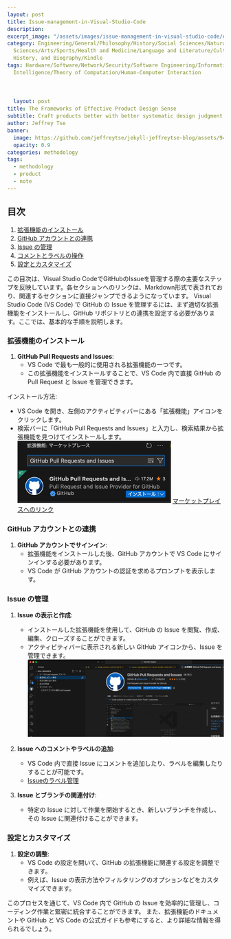 ```yaml
---
layout: post
title: Issue-management-in-Visual-Studio-Code
description:
excerpt_image: "/assets/images/issue-management-in-visual-studio-code/excerpt_image.png"
category: Engineering/General/Philosophy/History/Social Sciences/Natural Sciences/Applied
  Sciences/Arts/Sports/Health and Medicine/Language and Literature/Culture and Education/Geography,
  History, and Biography/Kindle
tags: Hardware/Software/Network/Security/Software Engineering/Information Systems/Artificial
  Intelligence/Theory of Computation/Human-Computer Interaction



  layout: post
title: The Frameworks of Effective Product Design Sense
subtitle: Craft products better with better systematic design judgment
author: Jeffrey Tse
banner:
  image: https://github.com/jeffreytse/jekyll-jeffreytse-blog/assets/9413601/188591ff-8c85-413c-98a0-324de619587f
  opacity: 0.9
categories: methodology
tags:
  - methodology
  - product
  - note
---
```


## 目次

1. [拡張機能のインストール](#拡張機能のインストール)
2. [GitHub アカウントとの連携](#github-アカウントとの連携)
3. [Issue の管理](#issue-の管理)
4. [コメントとラベルの操作](#コメントとラベルの操作)
5. [設定とカスタマイズ](#設定とカスタマイズ)

この目次は、Visual Studio CodeでGitHubのIssueを管理する際の主要なステップを反映しています。各セクションへのリンクは、Markdown形式で表されており、関連するセクションに直接ジャンプできるようになっています。
Visual Studio Code (VS Code) で GitHub の Issue を管理するには、まず適切な拡張機能をインストールし、GitHub リポジトリとの連携を設定する必要があります。ここでは、基本的な手順を説明します。

### 拡張機能のインストール

1. **GitHub Pull Requests and Issues**:
   - VS Code で最も一般的に使用される拡張機能の一つです。
   - この拡張機能をインストールすることで、VS Code 内で直接 GitHub の Pull Request と Issue を管理できます。

インストール方法:
- VS Code を開き、左側のアクティビティバーにある「拡張機能」アイコンをクリックします。
- 検索バーに「GitHub Pull Requests and Issues」と入力し、検索結果から拡張機能を見つけてインストールします。
![Alt text](../assets/images/issue-management-in-visual-studio-code/image.png)
[マーケットプレイスへのリンク](https://marketplace.visualstudio.com/items?itemName=GitHub.vscode-pull-request-github)

### GitHub アカウントとの連携

1. **GitHub アカウントでサインイン**:
   - 拡張機能をインストールした後、GitHub アカウントで VS Code にサインインする必要があります。
   - VS Code が GitHub アカウントの認証を求めるプロンプトを表示します。

### Issue の管理

1. **Issue の表示と作成**:
   - インストールした拡張機能を使用して、GitHub の Issue を閲覧、作成、編集、クローズすることができます。
   - アクティビティバーに表示される新しい GitHub アイコンから、Issue を管理できます。
![Alt text](../assets/images/issue-management-in-visual-studio-code/image-1.png)

2. **Issue へのコメントやラベルの追加**:
   - VS Code 内で直接 Issue にコメントを追加したり、ラベルを編集したりすることが可能です。
   - [Issueのラベル管理](https://docs.github.com/ja/issues/using-labels-and-milestones-to-track-work/managing-labels)

3. **Issue とブランチの関連付け**:
   - 特定の Issue に対して作業を開始するとき、新しいブランチを作成し、その Issue に関連付けることができます。

### 設定とカスタマイズ

1. **設定の調整**:
   - VS Code の設定を開いて、GitHub の拡張機能に関連する設定を調整できます。
   - 例えば、Issue の表示方法やフィルタリングのオプションなどをカスタマイズできます。

このプロセスを通じて、VS Code 内で GitHub の Issue を効率的に管理し、コーディング作業と緊密に統合することができます。
また、拡張機能のドキュメントや GitHub と VS Code の公式ガイドも参考にすると、より詳細な情報を得られるでしょう。